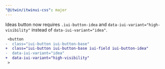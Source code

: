 ```yaml
---
"@itwin/itwinui-css": major
---
```


Ideas button now requires `.iui-button-idea` and `data-iui-variant="high-visibility"` instead of `data-iui-variant="idea"`.

```diff
 <button
-  class="iui-button iui-button-base"
+  class="iui-button iui-button-base iui-field iui-button-idea"
-  data-iui-variant="idea"
+  data-iui-variant="high-visibility"
 >
```
